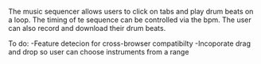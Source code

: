 The music sequencer allows users to click on tabs and play drum beats on a loop. The timing of te sequence can be controlled via the bpm. The user can also record and download their drum beats.

To do:
-Feature detecion for cross-browser compatibilty
-Incoporate drag and drop so user can choose instruments from a range
